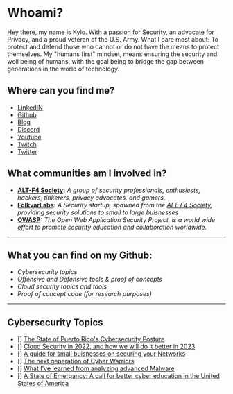[//]:"Author=Kylo-Parisher"
[//]:"Date=11-22-2022"

# Whoami?

Hey there, my name is Kylo. With a passion for Security, an advocate for Privacy, and a proud veteran of the U.S. Army. What I care most about: To protect and defend those who cannot or do not have the means to protect themselves. My "humans first" mindset, means ensuring the security and well being of humans, with the goal being to bridge the gap between generations in the world of technology.

## Where can you find me?

- [LinkedIN](https://www.linkedin.com/in/kparisher/)
- [Github](https://github.com/cywf)
- [Blog](https://cywf.github.io)
- [Discord](https://discord.gg/nQgTBZZrA4)
- [Youtube](https://www.youtube.com/@thealt-f4society936)
- [Twitch](https://www.twitch.tv/altf4society)
- [Twitter](https://twitter.com/cwfpk)

## What communities am I involved in?

- **[ALT-F4 Society](https://github.com/alt-f4-society):** _A group of security professionals, enthusiests, hackers, tinkerers, privacy advocates, and gamers._
- **[FolkvarLabs](https://github.com/folkvarlabs):** _A Security startup, spawned from the [ALT-F4 Society](), providing security solutions to small to large buisnesses_
- **[OWASP](https://owasp.org/):** _The Open Web Application Security Project, is a world wide effort to promote security education and collaboration worldwide._

---

## What you can find on my Github:
- _Cybersecurity topics_ 
- _Offensive and Defensive tools & proof of concepts_
- _Cloud security topics and tools_
- _Proof of concept code (for research purposes)_

---

## Cybersecurity Topics

[//]:"TODO"

* [] [The State of Puerto Rico's Cybersecurity Posture]()
* [] [Cloud Security in 2022, and how we will do it better in 2023]()
* [] [A guide for small buisnesses on securing your Networks](https://www.linkedin.com/pulse/designing-secure-network-architecture-kyle-parisher/)
* [] [The next generation of Cyber Warriors]()
* [] [What I've learned from analyzing advanced Malware]()
* [] [A State of Emergancy: A call for better cyber education in the United States of America]()
